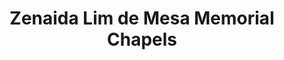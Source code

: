 ---
title: "Zenaida Lim de Mesa Memorial Chapels"
url: /muntinlupa/zenaida-lim-de-mesa-memorial-chapels/
shop: funeral directors
---
